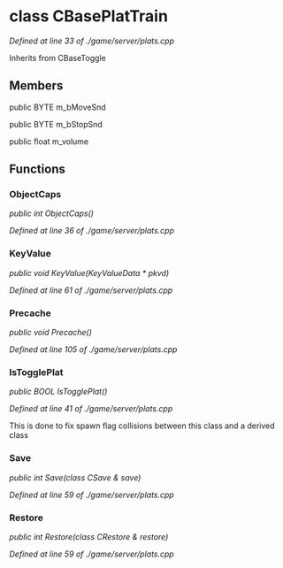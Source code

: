 # class CBasePlatTrain

*Defined at line 33 of ./game/server/plats.cpp*

Inherits from CBaseToggle



## Members

public BYTE m_bMoveSnd

public BYTE m_bStopSnd

public float m_volume



## Functions

### ObjectCaps

*public int ObjectCaps()*

*Defined at line 36 of ./game/server/plats.cpp*

### KeyValue

*public void KeyValue(KeyValueData * pkvd)*

*Defined at line 61 of ./game/server/plats.cpp*

### Precache

*public void Precache()*

*Defined at line 105 of ./game/server/plats.cpp*

### IsTogglePlat

*public BOOL IsTogglePlat()*

*Defined at line 41 of ./game/server/plats.cpp*

 This is done to fix spawn flag collisions between this class and a derived class

### Save

*public int Save(class CSave & save)*

*Defined at line 59 of ./game/server/plats.cpp*

### Restore

*public int Restore(class CRestore & restore)*

*Defined at line 59 of ./game/server/plats.cpp*



